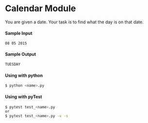 # Calendar Module

You are given a date. Your task is to find what the day is on that date.

#### Sample Input
```
08 05 2015
```

#### Sample Output
```python
TUESDAY
```

#### Using with python
```bash
$ python <name>.py
```

#### Using with pyTest
```bash
$ pytest test_<name>.py
or
$ pytest test_<name>.py -v -s
```
